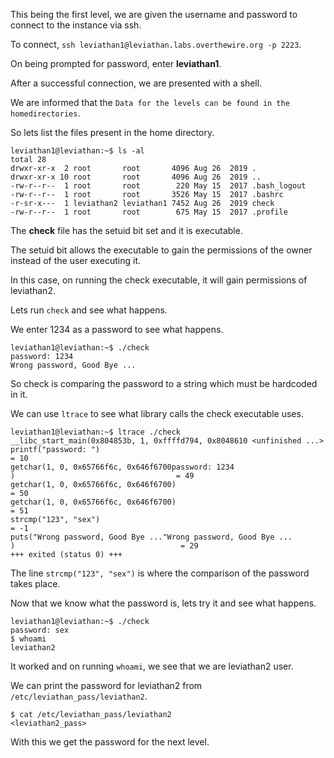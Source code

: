 This being the first level, we are given the username and password to connect to the instance via ssh.

To connect, `ssh leviathan1@leviathan.labs.overthewire.org -p 2223`.

On being prompted for password, enter **leviathan1**.

After a successful connection, we are presented with a shell.


We are informed that the `Data for the levels can be found in the homedirectories`.

So lets list the files present in the home directory.

```
leviathan1@leviathan:~$ ls -al
total 28
drwxr-xr-x  2 root       root       4096 Aug 26  2019 .
drwxr-xr-x 10 root       root       4096 Aug 26  2019 ..
-rw-r--r--  1 root       root        220 May 15  2017 .bash_logout
-rw-r--r--  1 root       root       3526 May 15  2017 .bashrc
-r-sr-x---  1 leviathan2 leviathan1 7452 Aug 26  2019 check
-rw-r--r--  1 root       root        675 May 15  2017 .profile
```

The **check** file has the setuid bit set and it is executable.


The setuid bit allows the executable to gain the permissions of the owner instead of the user executing it.


In this case, on running the check executable, it will gain permissions of leviathan2.


Lets run `check` and see what happens.

We enter 1234 as a password to see what happens.

```
leviathan1@leviathan:~$ ./check
password: 1234
Wrong password, Good Bye ...
```


So check is comparing the password to a string which must be hardcoded in it.

We can use `ltrace` to see what library calls the check executable uses.

```
leviathan1@leviathan:~$ ltrace ./check
__libc_start_main(0x804853b, 1, 0xffffd794, 0x8048610 <unfinished ...>
printf("password: ")                                                     = 10
getchar(1, 0, 0x65766f6c, 0x646f6700password: 1234
)                                    = 49
getchar(1, 0, 0x65766f6c, 0x646f6700)                                    = 50
getchar(1, 0, 0x65766f6c, 0x646f6700)                                    = 51
strcmp("123", "sex")                                                     = -1
puts("Wrong password, Good Bye ..."Wrong password, Good Bye ...
)                                     = 29
+++ exited (status 0) +++
```

The line `strcmp("123", "sex")` is where the comparison of the password takes place.

Now that we know what the password is, lets try it and see what happens.

```
leviathan1@leviathan:~$ ./check
password: sex
$ whoami
leviathan2
```

It worked and on running `whoami`, we see that we are leviathan2 user.

We can print the password for leviathan2 from `/etc/leviathan_pass/leviathan2`.

```
$ cat /etc/leviathan_pass/leviathan2
<leviathan2_pass>
```

With this we get the password for the next level.
